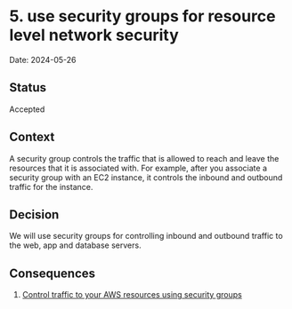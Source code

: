 # 5. use security groups for resource level network security

Date: 2024-05-26

## Status

Accepted

## Context

A security group controls the traffic that is allowed to reach and leave the resources that it is associated with. For example, after you associate a security group with an EC2 instance, it controls the inbound and outbound traffic for the instance.

## Decision

We will use security groups for controlling inbound and outbound traffic to the web, app and database servers.

## Consequences

1. [Control traffic to your AWS resources using security groups](https://docs.aws.amazon.com/vpc/latest/userguide/vpc-security-groups.html#security-group-basics)
